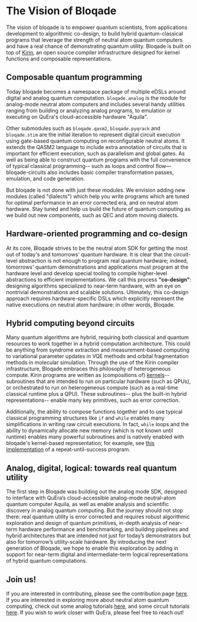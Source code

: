 # The Vision of Bloqade

The vision of bloqade is to empower quantum scientists, from applications development to algorithmic co-design, to build hybrid quantum-classical programs that leverage the strength of neutral atom quantum computers and have a real chance of demonstrating quantum utility. Bloqade is built on top of [Kirin](https://github.com/QuEraComputing/kirin/), an open source compiler infrastructure designed for kernel functions and composable representations.

## Composable quantum programming

Today bloqade becomes a namespace package of multiple eDSLs around digital and analog quantum computation. `bloqade.analog` is the module for analog-mode neutral atom computers and includes several handy utilities ranging from building or analyzing analog programs, to emulation or executing on QuEra's cloud-accessible hardware "Aquila". 

Other submodules such as `bloqade.qasm2`, `bloqade.pyqrack` and `bloqade.stim` are the initial iteration to represent digital circuit execution using gate-based quantum computing on reconfigurable neutral atoms. It extends the QASM2 language to include extra annotation of circuits that is important for efficient execution, such as parallelism and global gates. As well as being able to construct quantum programs with the full convenience of typical classical programming-- such as loops and control flow—bloqade-circuits also includes basic compiler transformation passes, emulation, and code generation.

But bloqade is not done with just these modules. We envision adding new modules (called "dialects") which help you write programs which are tuned for optimal performance in an error corrected era, and on neutral atom hardware. Stay tuned and help us build the future of quantum computing as we build out new components, such as QEC and atom moving dialects.


## Hardware-oriented programming and co-design
At its core, Bloqade strives to be the neutral atom SDK for getting the most out of today's and tomorrows' quantum hardware. It is clear that the circuit-level abstraction is not enough to program real quantum hardware; indeed, tomorrows' quantum demonstrations and applications must program at the hardware level and develop special tooling to compile higher-level abstractions to efficient implementations. We call this process **"co-design"**: designing algorithms specialized to near-term hardware, with an eye on nontrivial demonstrations and scalable solutions. Ultimately, this co-design approach requires hardware-specific DSLs which explicitly represent the native executions on neutral atom hardware: in other words, Bloqade.


## Hybrid computing beyond circuits
Many quantum algorithms are hybrid, requiring both classical and quantum resources to work together in a hybrid computation architecture. This could be anything from syndrome extraction and measurement-based computing to variational parameter updates in VQE methods and orbital fragmentation methods in molecular simulation. Through the use of the Kirin compiler infrastructure, Bloqade embraces this philosophy of heterogeneous compute. Kirin programs are written as (compositions of) [kernels](https://en.wikipedia.org/wiki/Compute_kernel)-- subroutines that are intended to run on particular hardware (such as QPUs), or orchestrated to run on heterogeneous compute (such as a real-time classical runtime plus a QPU). These subroutines-- plus the built-in hybrid representations-- enable many key primitives, such as error correction.

Additionally, the ability to compose functions together and to use typical classical programming structures like `if` and `while` enables many simplifications in writing raw circuit executions. In fact, `while` loops and the ability to dynamically allocate new memory (which is not known until runtime) enables many powerful subroutines and is natively enabled with bloqade's kernel-based representation; for example, see [this implementation](digital/examples/repeat_until_success.py) of a repeat-until-success program.

## Analog, digital, logical: towards real quantum utility
The first step in Bloqade was building out the analog mode SDK, designed to interface with QuEra’s cloud-accessible analog-mode neutral-atom quantum computer Aquila, as well as enable analysis and scientific discovery in analog quantum computing. But the journey should not stop there: real quantum utility is error corrected and requires robust algorithmic exploration and design of quantum primitives, in-depth analysis of near-term hardware performance and benchmarking, and building pipelines and hybrid architectures that are intended not just for today’s demonstrators but also for tomorrow’s utility-scale hardware. By introducing the next generation of Bloqade, we hope to enable this exploration by adding in support for near-term digital and intermediate-term logical representations of hybrid quantum computations.

## Join us!

If you are interested in contributing, please see the contribution page [here](quick_start/contrib.md). If you are interested in exploring more about neutral atom quantum computing, check out some analog tutorials [here](), and some circuit tutorials [here](). If you wish to work closer with QuEra, please feel free to reach out!
